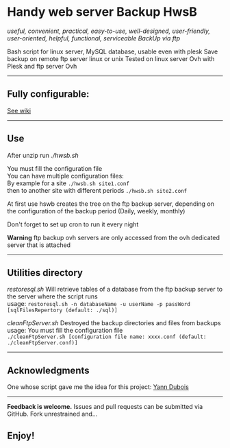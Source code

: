 Handy web server Backup  HwsB
===========

_useful, convenient, practical, easy-to-use, well-designed, user-friendly, user-oriented, helpful, functional, serviceable BackUp via ftp_


Bash script for linux server, MySQL database, usable even with plesk
Save backup on remote ftp server linux or unix
Tested on linux server Ovh with Plesk and ftp server Ovh

-------

Fully configurable:
------------------

[See wiki](https://github.com/Patlol/Handy-Web-Server-Backup--HwsB--/wiki/Fully-configurable)

--------

Use
---

After unzip run _./hwsb.sh_

You must fill the configuration file   
You can have multiple configuration files:    
By example for a site `./hwsb.sh site1.conf`     
then to another site with different periods  `./hwsb.sh site2.conf`

At first use hswb creates the tree on the ftp backup server, depending on the configuration of the backup period (Daily, weekly, monthly)

Don't forget to set up cron to run it every night

__Warning__ ftp backup ovh servers are only accessed from the ovh dedicated server that is attached

---------

Utilities directory
----

_restoresql.sh_ Will retrieve tables of a database from the ftp backup server to the server where the script runs   
  usage: `restoresql.sh -n databaseName -u userName -p passWord [sqlFilesRepertory (default: ./sql)]`
  
_cleanFtpServer.sh_ Destroyed the backup directories and files from backups    
  usage: You must fill the configuration file  
  `./cleanFtpServer.sh [configuration file name: xxxx.conf (default: ./cleanFtpServer.conf)]`

-------

Acknowledgments
----------
One whose script gave me the idea for this project: [Yann Dubois](http://www.yann.com/fr/dedie-ovh-sauvegarde-automatisee-ftp-gratuite-06/05/2011.html)

---------

__Feedback is welcome.__ Issues and pull requests can be submitted via GitHub. Fork unrestrained and...

 Enjoy!
-----
